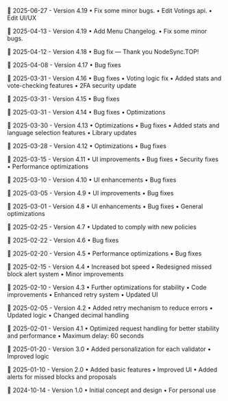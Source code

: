 📅 2025-06-27 - Version 4.19
• Fix some minor bugs.
• Edit Votings api.
• Edit UI/UX

📅 2025-04-13 - Version 4.19
• Add Menu Changelog.
• Fix some minor bugs.

📅 2025-04-12 - Version 4.18
• Bug fix — Thank you NodeSync.TOP!

📅 2025-04-08 - Version 4.17
• Bug fixes

📅 2025-03-31 - Version 4.16
• Bug fixes
• Voting logic fix
• Added stats and vote-checking features
• 2FA security update

📅 2025-03-31 - Version 4.15
• Bug fixes

📅 2025-03-31 - Version 4.14
• Bug fixes
• Optimizations

📅 2025-03-30 - Version 4.13
• Optimizations
• Bug fixes
• Added stats and language selection features
• Library updates

📅 2025-03-28 - Version 4.12
• Optimizations
• Bug fixes

📅 2025-03-15 - Version 4.11
• UI improvements
• Bug fixes
• Security fixes
• Performance optimizations

📅 2025-03-10 - Version 4.10
• UI enhancements
• Bug fixes

📅 2025-03-05 - Version 4.9
• UI improvements
• Bug fixes

📅 2025-03-01 - Version 4.8
• UI enhancements
• Bug fixes
• General optimizations

📅 2025-02-25 - Version 4.7
• Updated to comply with new policies

📅 2025-02-22 - Version 4.6
• Bug fixes

📅 2025-02-20 - Version 4.5
• Performance optimizations
• Bug fixes

📅 2025-02-15 - Version 4.4
• Increased bot speed
• Redesigned missed block alert system
• Minor improvements

📅 2025-02-10 - Version 4.3
• Further optimizations for stability
• Code improvements
• Enhanced retry system
• Updated UI

📅 2025-02-05 - Version 4.2
• Added retry mechanism to reduce errors
• Updated logic
• Changed decimal handling

📅 2025-02-01 - Version 4.1
• Optimized request handling for better stability and performance
• Maximum delay: 60 seconds

📅 2025-01-20 - Version 3.0
• Added personalization for each validator
• Improved logic

📅 2025-01-10 - Version 2.0
• Added basic features
• Improved UI
• Added alerts for missed blocks and proposals

📅 2024-10-14 - Version 1.0
• Initial concept and design
• For personal use
